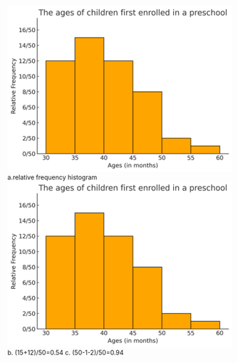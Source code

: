 ![Table](image/CH01.04_Q26.png)
a.relative frequency histogram  
![relative frequency histogram](image/CH01.04_Q26a.png)
b. (15+12)/50=0.54
c. (50-1-2)/50=0.94
